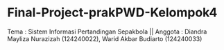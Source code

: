 # Final-Project-prakPWD-Kelompok4
Tema : Sistem Informasi Pertandingan Sepakbola || Anggota : Diandra Mayliza Nurazizah (124240022), Warid Akbar Budiarto (124240033)

